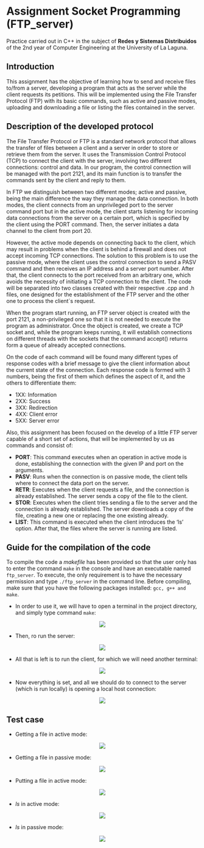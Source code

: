 # Assignment Socket Programming (FTP_server)
Practice carried out in C++ in the subject of **Redes y Sistemas Distribuidos** of the 2nd year of Computer Engineering at the University of La Laguna. 

## Introduction
This assignment has the objective of learning how to send and receive files to/from
a server, developing a program that acts as the server while the client requests its petitions.
This will be implemented using the File Transfer Protocol (FTP) with its basic commands,
such as active and passive modes, uploading and downloading a file or listing the files
contained in the server.

## Description of the developed protocol
The File Transfer Protocol or FTP is a standard network protocol that allows the
transfer of files between a client and a server in order to store or retrieve them from the
server. It uses the Transmission Control Protocol (TCP) to connect the client with the
server, involving two different connections: control and data. In our program, the control
connection will be managed with the port 2121, and its main function is to transfer the
commands sent by the client and reply to them.

In FTP we distinguish between two different modes; active and passive, being the
main difference the way they manage the data connection. In both modes, the client
connects from an unprivileged port to the server command port but in the active mode,
the client starts listening for incoming data connections from the server on a certain port,
which is specified by the client using the PORT command. Then, the server initiates a
data channel to the client from port 20.

However, the active mode depends on connecting back to the client, which may
result in problems when the client is behind a firewall and does not accept incoming TCP
connections. The solution to this problem is to use the passive mode, where the client
uses the control connection to send a PASV command and then receives an IP address
and a server port number. After that, the client connects to the port received from an
arbitrary one, which avoids the necessity of initiating a TCP connection to the client.
The code will be separated into two classes created with their respective .cpp and
.h files, one designed for the establishment of the FTP server and the other one to process
the client´s request.

When the program start running, an FTP server object is created with the port
2121, a non-privileged one so that it is not needed to execute the program as administrator.
Once the object is created, we create a TCP socket and, while the program keeps running,
it will establish connections on different threads with the sockets that the command
accept() returns form a queue of already accepted connections.

On the code of each command will be found many different types of response
codes with a brief message to give the client information about the current state of the
connection. Each response code is formed with 3 numbers, being the first of them which
defines the aspect of it, and the others to differentiate them:
- 1XX: Information
- 2XX: Success
- 3XX: Redirection
- 4XX: Client error
- 5XX: Server error

Also, this assignment has been focused on the develop of a little FTP server
capable of a short set of actions, that will be implemented by us as commands and consist
of:

- **PORT**: This command executes when an operation in active mode is done,
establishing the connection with the given IP and port on the arguments.
- **PASV**: Runs when the connection is on passive mode, the client tells where to
connect the data port on the server.
- **RETR**: Executes when the client requests a file, and the connection is already
established. The server sends a copy of the file to the client.
- **STOR**: Executes when the client tries sending a file to the server and the
connection is already established. The server downloads a copy of the file,
creating a new one or replacing the one existing already.
- **LIST**: This command is executed when the client introduces the ‘ls’ option. After
that, the files where the server is running are listed.

## Guide for the compilation of the code
To compile the code a *makefile* has been provided so that the user only has to enter
the command `make` in the console and have an executable named `ftp_server`. To
execute, the only requirement is to have the necessary permission and type
`./ftp_server` in the command line. Before compiling, make sure that you have the
following packages installed: `gcc, g++ and make`.

- In order to use it, we will have to open a terminal in the project directory, and simply type
command `make`:

<p align="center">
  <img src="https://github.com/feichay10/FTP_server/blob/ee7f0f40b1e2c16caf334046e547d7299eed67f6/assets/Screenshot_1.png" />
</p>

- Then, ro run the server:
<p align="center">
  <img src="https://github.com/feichay10/FTP_server/blob/ee7f0f40b1e2c16caf334046e547d7299eed67f6/assets/Screenshot_2.png" />
</p>

- All that is left is to run the client, for which we will need another terminal:
<p align="center">
  <img src="https://github.com/feichay10/FTP_server/blob/ee7f0f40b1e2c16caf334046e547d7299eed67f6/assets/Screenshot_3.png" />
</p>

- Now everything is set, and all we should do to connect to the server (which is run locally)
is opening a local host connection:
<p align="center">
  <img src="https://github.com/feichay10/FTP_server/blob/ee7f0f40b1e2c16caf334046e547d7299eed67f6/assets/Screenshot_4.png" />
</p>

## Test case
- Getting a file in active mode:
<p align="center">
  <img src="https://github.com/feichay10/FTP_server/blob/ee7f0f40b1e2c16caf334046e547d7299eed67f6/assets/Screenshot_5.png" />
</p>

- Getting a file in passive mode:
<p align="center">
  <img src="https://github.com/feichay10/FTP_server/blob/ee7f0f40b1e2c16caf334046e547d7299eed67f6/assets/Screenshot_6.png" />
</p>

- Putting a file in active mode:
<p align="center">
  <img src="https://github.com/feichay10/FTP_server/blob/ee7f0f40b1e2c16caf334046e547d7299eed67f6/assets/Screenshot_7.png" />
</p>

- *ls* in active mode:
<p align="center">
  <img src="https://github.com/feichay10/FTP_server/blob/ee7f0f40b1e2c16caf334046e547d7299eed67f6/assets/Screenshot_8.png" />
</p>

- *ls* in passive mode:
<p align="center">
  <img src="https://github.com/feichay10/FTP_server/blob/ee7f0f40b1e2c16caf334046e547d7299eed67f6/assets/Screenshot_9.png" />
</p>
